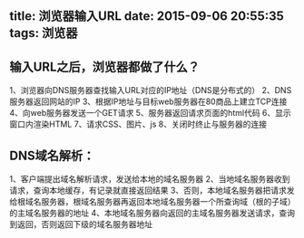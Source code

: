 title: 浏览器输入URL
date: 2015-09-06 20:55:35
tags: 浏览器
---

输入URL之后，浏览器都做了什么？
-------
1、浏览器向DNS服务器查找输入URL对应的IP地址（DNS是分布式的）
2、DNS服务器返回网站的IP
3、根据IP地址与目标web服务器在80商品上建立TCP连接
4、向web服务器发送一个GET请求
5、服务器返回请求页面的html代码
6、显示窗口内渲染HTML
7、请求CSS、图片、js
8、关闭时终止与服务器的连接

DNS域名解析：
------
1、客户端提出域名解析请求，发送给本地的域名服务器
2、当地域名服务器收到请求，查询本地缓存，有记录就直接返回结果
3、否则，本地域名服务器把请求发给根域名服务器，根域名服务器再返回本地域名服务器一个所查询域（根的子域）的主域名服务器的地址
4、本地域名服务器向返回的主域名服务器发送请求，查询到返回，否则返回下级的域名服务器地址